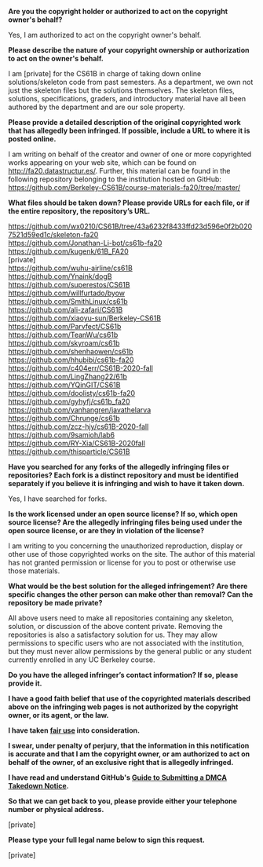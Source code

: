 **Are you the copyright holder or authorized to act on the copyright owner's behalf?**

Yes, I am authorized to act on the copyright owner's behalf.

**Please describe the nature of your copyright ownership or authorization to act on the owner's behalf.**

I am [private] for the CS61B in charge of taking down online solutions/skeleton code from past semesters. As a department, we own not just the skeleton files but the solutions themselves. The skeleton files, solutions, specifications, graders, and introductory material have all been authored by the department and are our sole property.

**Please provide a detailed description of the original copyrighted work that has allegedly been infringed. If possible, include a URL to where it is posted online.**

I am writing on behalf of the creator and owner of one or more copyrighted works appearing on your web site, which can be found on http://fa20.datastructur.es/. Further, this material can be found in the following repository belonging to the institution hosted on GitHub:  
https://github.com/Berkeley-CS61B/course-materials-fa20/tree/master/

**What files should be taken down? Please provide URLs for each file, or if the entire repository, the repository’s URL.**

https://github.com/wx0210/CS61B/tree/43a6232f8433ffd23d596e0f2b0207521d59ed1c/skeleton-fa20  
https://github.com/Jonathan-Li-bot/cs61b-fa20  
https://github.com/kugenk/61B_FA20  
[private]  
https://github.com/wuhu-airline/cs61B  
https://github.com/Ynaink/dogB  
https://github.com/superestos/CS61B  
https://github.com/willfurtado/byow  
https://github.com/SmithLinux/cs61b  
https://github.com/ali-zafari/CS61B  
https://github.com/xiaoyu-sun/Berkeley-CS61B  
https://github.com/Parvfect/CS61b  
https://github.com/TeanWu/cs61b  
https://github.com/skyroam/cs61b  
https://github.com/shenhaowen/cs61b  
https://github.com/hhubibi/cs61b-fa20  
https://github.com/c404err/CS61B-2020-fall  
https://github.com/LingZhang22/61b  
https://github.com/YQinGIT/CS61B  
https://github.com/doolisty/cs61b-fa20  
https://github.com/gyhyfj/cs61b_fa20  
https://github.com/yanhangren/javathelarva  
https://github.com/Chrunge/cs61b  
https://github.com/zcz-hjy/cs61B-2020-fall  
https://github.com/9samioh/lab6  
https://github.com/RY-Xia/CS61B-2020fall  
https://github.com/thisparticle/CS61B

**Have you searched for any forks of the allegedly infringing files or repositories? Each fork is a distinct repository and must be identified separately if you believe it is infringing and wish to have it taken down.**

Yes, I have searched for forks.

**Is the work licensed under an open source license? If so, which open source license? Are the allegedly infringing files being used under the open source license, or are they in violation of the license?**

I am writing to you concerning the unauthorized reproduction, display or other use of those copyrighted works on the site. The author of this material has not granted permission or license for you to post or otherwise use those materials.

**What would be the best solution for the alleged infringement? Are there specific changes the other person can make other than removal? Can the repository be made private?**

All above users need to make all repositories containing any skeleton, solution, or discussion of the above content private. Removing the repositories is also a satisfactory solution for us. They may allow permissions to specific users who are not associated with the institution, but they must never allow permissions by the general public or any student currently enrolled in any UC Berkeley course.

**Do you have the alleged infringer’s contact information? If so, please provide it.**

**I have a good faith belief that use of the copyrighted materials described above on the infringing web pages is not authorized by the copyright owner, or its agent, or the law.**

**I have taken <a href="https://www.lumendatabase.org/topics/22">fair use</a> into consideration.**

**I swear, under penalty of perjury, that the information in this notification is accurate and that I am the copyright owner, or am authorized to act on behalf of the owner, of an exclusive right that is allegedly infringed.**

**I have read and understand GitHub's <a href="https://docs.github.com/articles/guide-to-submitting-a-dmca-takedown-notice/">Guide to Submitting a DMCA Takedown Notice</a>.**

**So that we can get back to you, please provide either your telephone number or physical address.**

[private]

**Please type your full legal name below to sign this request.**

[private]
